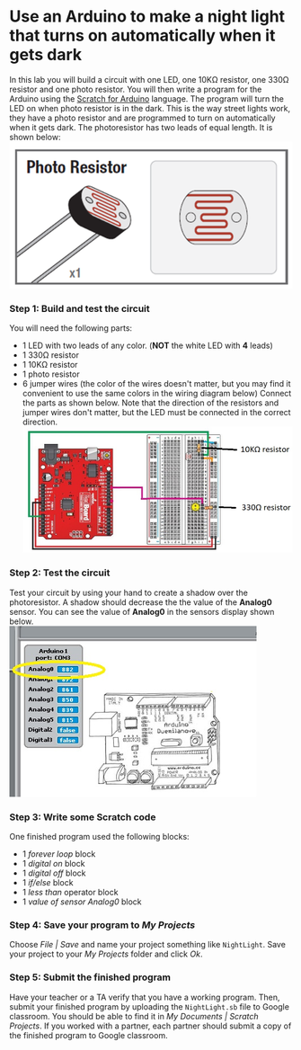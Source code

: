 # Use an Arduino to make a night light that turns on automatically when it gets dark
In this lab you will build a circuit with one LED, one 10KΩ resistor, one 330Ω resistor and one photo resistor. You will then write a program for the Arduino using the [Scratch for Arduino](http://s4a.cat/) language. The program will turn the LED on when photo resistor is in the dark. This is the way street lights work, they have a photo resistor and are programmed to turn on automatically when it gets dark. The photoresistor has two leads of equal length. It is shown below:   
![](Theremin2.png)     

### Step 1: Build and test the circuit
You will need the following parts:
- 1 LED with two leads of any color. (**NOT** the white LED with **4** leads)
- 1 330Ω resistor
- 1 10KΩ resistor
- 1 photo resistor    
- 6 jumper wires (the color of the wires doesn't matter, but you may find it convenient to use the same colors in the wiring diagram below) Connect the parts as shown below. Note that the direction of the resistors and jumper wires don't matter, but the LED must be connected in the correct direction.
![](ArduinoNightLightCircuit13c.jpg)   

### Step 2: Test the circuit
Test your circuit by using your hand to create a shadow over the photoresistor. A shadow should decrease the the value of the **Analog0** sensor. You can see the value of **Analog0** in the sensors display shown below.   
![](Theremin4a.jpg)

### Step 3: Write some Scratch code
One finished program used the following blocks:
- 1 *forever loop* block
- 1 *digital on* block
- 1 *digital off* block
- 1 *if/else* block
- 1 *less than* operator block
- 1 *value of sensor Analog0* block

  
### Step 4: Save your program to *My Projects*
Choose *File | Save* and name your project something like `NightLight`. Save your project to your *My Projects* folder and click *Ok*.   

### Step 5: Submit the finished program
Have your teacher or a TA verify that you have a working program. Then, submit your finished program by uploading the `NightLight.sb` file to Google classroom. You should be able to find it in *My Documents | Scratch Projects*. If you worked with a partner, each partner should submit a copy of the finished program to Google classroom.   
